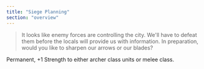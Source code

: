 ```yaml
---
title: "Siege Planning"
section: "overview"
---
```


> It looks like enemy forces are controlling the city. We'll have to defeat them before the locals will provide us with information. In preparation, would you like to sharpen our arrows or our blades?

Permanent, +1 Strength to either archer class units or melee class.